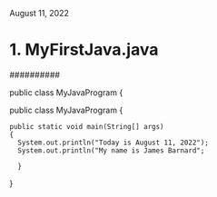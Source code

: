 August 11, 2022

# 1.   MyFirstJava.java



##########

public class MyJavaProgram
{

  public class MyJavaProgram {
  
    public static void main(String[] args)
    {
      System.out.println("Today is August 11, 2022");
      System.out.println("My name is James Barnard";
      
      }
      
  }
